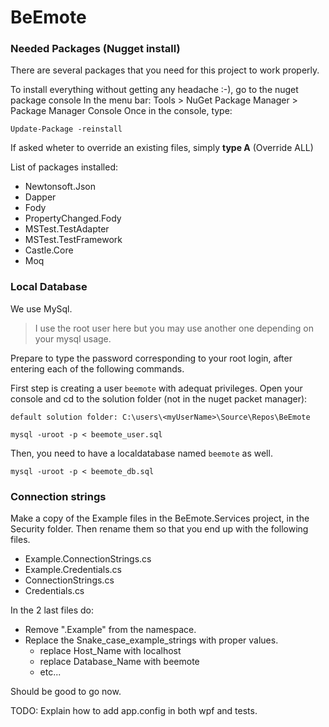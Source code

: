 # BeEmote

### Needed Packages (Nugget install)

There are several packages that you need for this project to work properly.

To install everything without getting any headache :-), go to the nuget package console
In the menu bar: Tools > NuGet Package Manager > Package Manager Console
Once in the console, type:

    Update-Package -reinstall

If asked wheter to override an existing files, simply **type A** (Override ALL)

List of packages installed:
- Newtonsoft.Json
- Dapper
- Fody
- PropertyChanged.Fody
- MSTest.TestAdapter
- MSTest.TestFramework
- Castle.Core
- Moq

### Local Database

We use MySql.

> I use the root user here but you may use another one depending on your mysql usage.

Prepare to type the password corresponding to your root login, after entering each of the following commands.

First step is creating a user `beemote` with adequat privileges.
Open your console and cd to the solution folder (not in the nuget packet manager):

	default solution folder: C:\users\<myUserName>\Source\Repos\BeEmote

    mysql -uroot -p < beemote_user.sql

Then, you need to have a localdatabase named `beemote` as well.
    
    mysql -uroot -p < beemote_db.sql


### Connection strings

Make a copy of the Example files in the BeEmote.Services project, in the Security folder.
Then rename them so that you end up with the following files.
- Example.ConnectionStrings.cs
- Example.Credentials.cs
- ConnectionStrings.cs
- Credentials.cs

In the 2 last files do:
- Remove ".Example" from the namespace.
- Replace the Snake_case_example_strings with proper values.
    - replace Host_Name with localhost
    - replace Database_Name with beemote
    - etc...

Should be good to go now.

TODO: Explain how to add app.config in both wpf and tests.
